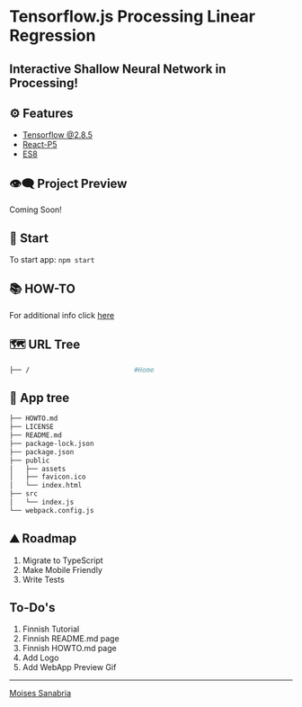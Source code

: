 # Tensorflow.js Processing Linear Regression

## **Interactive Shallow Neural Network in Processing!**

## ⚙ Features

- [Tensorflow @2.8.5](https://www.tensorflow.org/js/models)
- [React-P5](https://github.com/Gherciu/react-p5#readme)
- [ES8](https://www.w3schools.com/js/js_2018.asp)

## 👁️‍🗨️ Project Preview

Coming Soon!

## 🚀 Start

To start app: `npm start`

## 📚 HOW-TO

For additional info click [here](https://github.com/moisestech/tf-js-linear-regress/blob/main/HOWTO.md)

## 🗺 URL Tree

```bash
├── /                          #Home
```

## 🌿 App tree

```bash
├── HOWTO.md
├── LICENSE
├── README.md
├── package-lock.json
├── package.json
├── public
│   ├── assets
│   ├── favicon.ico
│   └── index.html
├── src
│   └── index.js
└── webpack.config.js
```

## ⛰️ Roadmap

1. Migrate to TypeScript
2. Make Mobile Friendly
3. Write Tests

## To-Do's

1. Finnish Tutorial
2. Finnish README.md page
3. Finnish HOWTO.md page
4. Add Logo
5. Add WebApp Preview Gif

---
[Moises Sanabria](https://www.moises.tech/)
